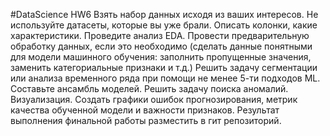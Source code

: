 #DataScience HW6
 Взять набор данных исходя из ваших интересов.
 Не используйте датасеты, которые вы уже брали.
 Описать колонки, какие характеристики.
 Проведите анализ EDA.
 Провести предварительную обработку данных, если это необходимо (сделать данные понятными для модели машинного обучения: заполнить пропущенные значения, заменить категориальные признаки и т.д.)
 Решить задачу сегментации или анализа временного ряда при помощи не менее 5-ти подходов ML. Составьте ансамбль моделей.
 Решить задачу поиска аномалий.
 Визуализация. Создать графики ошибок прогнозирования, метрик качества обученной модели и важности признаков.
 Результат выполнения финальной работы разместить в гит репозиторий.

